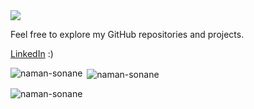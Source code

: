 <picture>
  <source media="(prefers-color-scheme: light)" srcset="https://github.com/user-attachments/assets/ea39d8b8-7d5a-406f-8e07-084c1fc8574c">
  <source media="(prefers-color-scheme: dark)" srcset="https://github.com/user-attachments/assets/21a3d0d3-fb1f-475b-a2bf-3df5722bb667">
  <img src="https://github.com/user-attachments/assets/ea39d8b8-7d5a-406f-8e07-084c1fc8574c"/>
</picture>

<p>Feel free to explore my GitHub repositories and projects.</p>
<p><a href="https://www.linkedin.com/in/naman-sonawane/">LinkedIn</a> :)</p>

<p><img align="left" src="https://github-readme-stats.vercel.app/api/top-langs?username=naman-sonawane&show_icons=true&locale=en&layout=compact&theme=gotham" alt="naman-sonane" /></p>
<p>&nbsp;<img align="center" src="https://github-readme-stats.vercel.app/api?username=naman-sonawane&show_icons=true&locale=en&theme=gotham" alt="naman-sonane" /></p>
<p><img align="center" src="https://github-readme-streak-stats.herokuapp.com/?user=naman-sonawane&theme=gotham" alt="naman-sonane" /></p>
